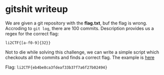 # gitshit writeup
We are given a git repository with the **flag.txt**, buf the flag is wrong. Accroding to `git log`, there are 100 commits. Description provides us a regex for the correct flag:

```regex
li2CTF{[a-f0-9]{32}}
```

Not to die while solving this challenge, we can write a simple script which checkouts all the commits and finds a correct flag. The example is [here](solve.py)

Flag: `li2CTF{eb4be8ca3fdeaf33b37f7a6f27b02494}`
